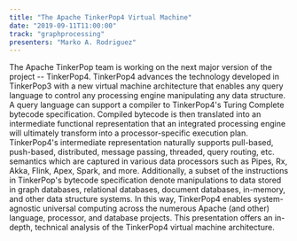 ```yaml
---
title: "The Apache TinkerPop4 Virtual Machine"
date: "2019-09-11T11:00:00"
track: "graphprocessing"
presenters: "Marko A. Rodriguez"
---
```


The Apache TinkerPop team is working on the next major version of the project -- TinkerPop4. TinkerPop4 advances the technology developed in TinkerPop3 with a new virtual machine architecture that enables any query language to control any processing engine manipulating any data structure. A query language can support a compiler to TinkerPop4's Turing Complete bytecode specification. Compiled bytecode is then translated into an intermediate functional representation that an integrated processing engine will ultimately transform into a processor-specific execution plan. TinkerPop4's intermediate representation naturally supports pull-based, push-based, distributed, message passing, threaded, query routing, etc. semantics which are captured in various data processors such as Pipes, Rx, Akka, Flink, Apex, Spark, and more. Additionally, a subset of the instructions in TinkerPop's bytecode specification denote manipulations to data stored in graph databases, relational databases, document databases, in-memory, and other data structure systems. In this way, TinkerPop4 enables system-agnostic universal computing across the numerous Apache (and other) language, processor, and database projects. This presentation offers an in-depth, technical analysis of the TinkerPop4 virtual machine architecture.